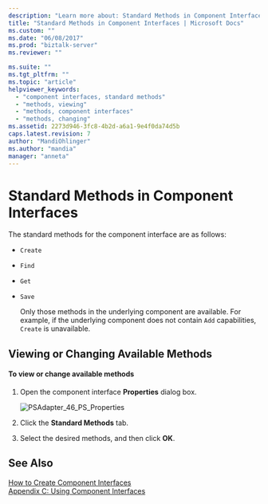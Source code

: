 ```yaml
---
description: "Learn more about: Standard Methods in Component Interfaces"
title: "Standard Methods in Component Interfaces | Microsoft Docs"
ms.custom: ""
ms.date: "06/08/2017"
ms.prod: "biztalk-server"
ms.reviewer: ""

ms.suite: ""
ms.tgt_pltfrm: ""
ms.topic: "article"
helpviewer_keywords: 
  - "component interfaces, standard methods"
  - "methods, viewing"
  - "methods, component interfaces"
  - "methods, changing"
ms.assetid: 2273d946-3fc8-4b2d-a6a1-9e4f0da74d5b
caps.latest.revision: 7
author: "MandiOhlinger"
ms.author: "mandia"
manager: "anneta"
---
```

# Standard Methods in Component Interfaces
The standard methods for the component interface are as follows:  
  
- `Create`  
  
- `Find`  
  
- `Get`  
  
- `Save`  
  
  Only those methods in the underlying component are available. For example, if the underlying component does not contain `Add` capabilities, `Create` is unavailable.  
  
## Viewing or Changing Available Methods  
  
#### To view or change available methods  
  
1.  Open the component interface **Properties** dialog box.  
  
     ![](../core/media/psadapter-46-ps-properties.gif "PSAdapter_46_PS_Properties")  
  
2.  Click the **Standard Methods** tab.  
  
3.  Select the desired methods, and then click **OK**.  
  
## See Also  
 [How to Create Component Interfaces](../core/how-to-create-component-interfaces.md)   
 [Appendix C: Using Component Interfaces](../core/appendix-c-using-component-interfaces.md)
